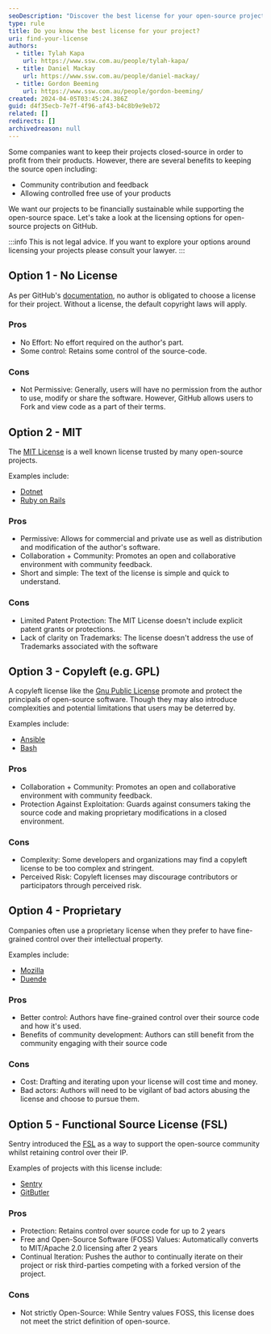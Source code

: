 ```yaml
---
seoDescription: "Discover the best license for your open-source project on GitHub and ensure financial sustainability while supporting the open-source community."
type: rule
title: Do you know the best license for your project?
uri: find-your-license
authors:
  - title: Tylah Kapa
    url: https://www.ssw.com.au/people/tylah-kapa/
  - title: Daniel Mackay
    url: https://www.ssw.com.au/people/daniel-mackay/
  - title: Gordon Beeming
    url: https://www.ssw.com.au/people/gordon-beeming/
created: 2024-04-05T03:45:24.386Z
guid: d4f35ecb-7e7f-4f96-af43-b4c8b9e9eb72
related: []
redirects: []
archivedreason: null
---
```

Some companies want to keep their projects closed-source in order to profit from their products. However, there are several benefits to keeping the source open including:

* Community contribution and feedback
* Allowing controlled free use of your products

We want our projects to be financially sustainable while supporting the open-source space. Let's take a look at the licensing options for open-source projects on GitHub.

<!--endintro-->

:::info
This is not legal advice. If you want to explore your options around licensing your projects please consult your lawyer.
:::

## Option 1 - No License

As per GitHub's [documentation](https://docs.github.com/en/repositories/managing-your-repositorys-settings-and-features/customizing-your-repository/licensing-a-repository), no author is obligated to choose a license for their project. Without a license, the default copyright laws will apply.

### Pros

* No Effort: No effort required on the author's part.
* Some control: Retains some control of the source-code.

### Cons

* Not Permissive: Generally, users will have no permission from the author to use, modify or share the software. However, GitHub allows users to Fork and view code as a part of their terms.

## Option 2 - MIT

The [MIT License](https://choosealicense.com/licenses/mit/) is a well known license trusted by many open-source projects.

Examples include:

* [Dotnet](https://github.com/dotnet/runtime/blob/main/LICENSE.TXT)
* [Ruby on Rails](https://github.com/rails/rails/blob/main/MIT-LICENSE)

### Pros

* Permissive: Allows for commercial and private use as well as distribution and modification of the author's software.
* Collaboration + Community: Promotes an open and collaborative environment with community feedback.
* Short and simple: The text of the license is simple and quick to understand.

### Cons

* Limited Patent Protection: The MIT License doesn't include explicit patent grants or protections.
* Lack of clarity on Trademarks: The license doesn't address the use of Trademarks associated with the software

## Option 3 - Copyleft (e.g. GPL)

A copyleft license like the [Gnu Public License](https://choosealicense.com/licenses/gpl-3.0/) promote and protect the principals of open-source software. Though they may also introduce complexities and potential limitations that users may be deterred by.

Examples include:

* [Ansible](https://github.com/ansible/ansible/blob/devel/COPYING)
* [Bash](https://git.savannah.gnu.org/cgit/bash.git/tree/COPYING)

### Pros

* Collaboration + Community: Promotes an open and collaborative environment with community feedback.
* Protection Against Exploitation: Guards against consumers taking the source code and making proprietary modifications in a closed environment.

### Cons

* Complexity: Some developers and organizations may find a copyleft license to be too complex and stringent.
* Perceived Risk: Copyleft licenses may discourage contributors or participators through perceived risk.

## Option 4 - Proprietary

Companies often use a proprietary license when they prefer to have fine-grained control over their intellectual property.

Examples include:

* [Mozilla](https://www.mozilla.org/en-US/MPL/)
* [Duende](https://duendesoftware.com/license)

### Pros

* Better control: Authors have fine-grained control over their source code and how it's used.
* Benefits of community development: Authors can still benefit from the community engaging with their source code

### Cons

* Cost: Drafting and iterating upon your license will cost time and money.
* Bad actors: Authors will need to be vigilant of bad actors abusing the license and choose to pursue them.

## Option 5 - Functional Source License (FSL)

Sentry introduced the [FSL](https://fsl.software/) as a way to support the open-source community whilst retaining control over their IP.

Examples of projects with this license include:

* [Sentry](https://github.com/getsentry/self-hosted/blob/master/LICENSE.md)
* [GitButler](https://github.com/gitbutlerapp/gitbutler/blob/master/LICENSE.md)

### Pros

* Protection: Retains control over source code for up to 2 years
* Free and Open-Source Software (FOSS) Values: Automatically converts to MIT/Apache 2.0 licensing after 2 years
* Continual Iteration: Pushes the author to continually iterate on their project or risk third-parties competing with a forked version of the project.

### Cons

* Not strictly Open-Source: While Sentry values FOSS, this license does not meet the strict definition of open-source.
